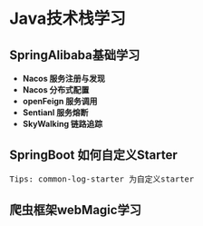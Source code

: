 # Java技术栈学习
[博客连接]:  https://blog.csdn.net/Yue_zuozuo/article/details/103064802
## SpringAlibaba基础学习

+ **Nacos 服务注册与发现**
+ **Nacos 分布式配置**
+ **openFeign 服务调用**
+ **Sentianl 服务熔断**
+ **SkyWalking 链路追踪**

## SpringBoot 如何自定义Starter 
 <kbd>Tips: common-log-starter 为自定义starter</kbd>
 
## 爬虫框架webMagic学习
 




